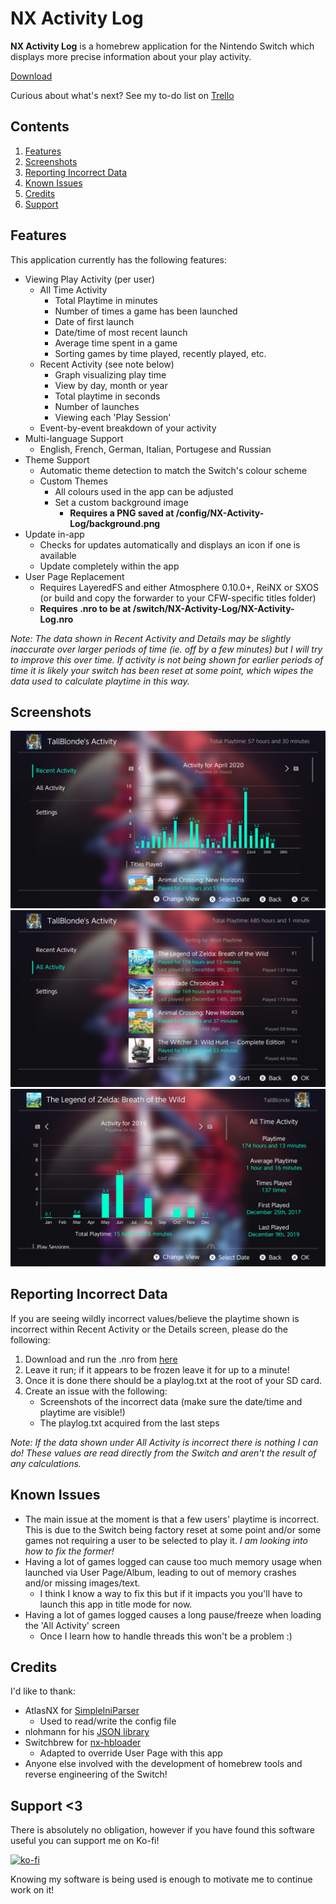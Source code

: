# NX Activity Log

**NX Activity Log** is a homebrew application for the Nintendo Switch which displays more precise information about your play activity.

[Download](https://github.com/tallbl0nde/NX-Activity-Log/releases)

Curious about what's next? See my to-do list on [Trello](https://trello.com/b/HaJ1THGq/nx-activity-log)

## Contents

1. [Features](#features)
2. [Screenshots](#screenshots)
3. [Reporting Incorrect Data](#reporting-incorrect-data)
4. [Known Issues](#known-issues)
5. [Credits](#credits)
6. [Support](#support-3)

## Features

This application currently has the following features:

* Viewing Play Activity (per user)
  * All Time Activity
    * Total Playtime in minutes
    * Number of times a game has been launched
    * Date of first launch
    * Date/time of most recent launch
    * Average time spent in a game
    * Sorting games by time played, recently played, etc.
  * Recent Activity (see note below)
    * Graph visualizing play time
    * View by day, month or year
    * Total playtime in seconds
    * Number of launches
    * Viewing each 'Play Session'
  * Event-by-event breakdown of your activity
* Multi-language Support
  * English, French, German, Italian, Portugese and Russian
* Theme Support
  * Automatic theme detection to match the Switch's colour scheme
  * Custom Themes
    * All colours used in the app can be adjusted
    * Set a custom background image
      * **Requires a PNG saved at /config/NX-Activity-Log/background.png**
* Update in-app
  * Checks for updates automatically and displays an icon if one is available
  * Update completely within the app
* User Page Replacement
  * Requires LayeredFS and either Atmosphere 0.10.0+, ReiNX or SXOS (or build and copy the forwarder to your CFW-specific titles folder)
  * **Requires .nro to be at /switch/NX-Activity-Log/NX-Activity-Log.nro**

_Note: The data shown in Recent Activity and Details may be slightly inaccurate over larger periods of time (ie. off by a few minutes) but I will try to improve this over time. If activity is not being shown for earlier periods of time it is likely your switch has been reset at some point, which wipes the data used to calculate playtime in this way._

## Screenshots

![Recent View](/img/sc_recent.jpg)
![All Activity View](/img/sc_activity.jpg)
![Detailed View](/img/sc_detailed.jpg)

## Reporting Incorrect Data

If you are seeing wildly incorrect values/believe the playtime shown is incorrect within Recent Activity or the Details screen, please do the following:

1. Download and run the .nro from [here](https://github.com/tallbl0nde/PlayEventParser/releases)
2. Leave it run; if it appears to be frozen leave it for up to a minute!
3. Once it is done there should be a playlog.txt at the root of your SD card.
4. Create an issue with the following:
    * Screenshots of the incorrect data (make sure the date/time and playtime are visible!)
    * The playlog.txt acquired from the last steps

_Note: If the data shown under All Activity is incorrect there is nothing I can do! These values are read directly from the Switch and aren't the result of any calculations._

## Known Issues

* The main issue at the moment is that a few users' playtime is incorrect. This is due to the Switch being factory reset at some point and/or some games not requiring a user to be selected to play it. _I am looking into how to fix the former!_
* Having a lot of games logged can cause too much memory usage when launched via User Page/Album, leading to out of memory crashes and/or missing images/text.
  * I think I know a way to fix this but if it impacts you you'll have to launch this app in title mode for now.
* Having a lot of games logged causes a long pause/freeze when loading the 'All Activity' screen
  * Once I learn how to handle threads this won't be a problem :)

## Credits

I'd like to thank:

* AtlasNX for [SimpleIniParser](https://github.com/AtlasNX/SimpleIniParser)
  * Used to read/write the config file
* nlohmann for his [JSON library](https://github.com/nlohmann/json)
* Switchbrew for [nx-hbloader](https://github.com/switchbrew/nx-hbloader)
  * Adapted to override User Page with this app
* Anyone else involved with the development of homebrew tools and reverse engineering of the Switch!

## Support <3

There is absolutely no obligation, however if you have found this software useful you can support me on Ko-fi!

[![ko-fi](https://www.ko-fi.com/img/githubbutton_sm.svg)](https://ko-fi.com/J3J718RRQ)

Knowing my software is being used is enough to motivate me to continue work on it!
